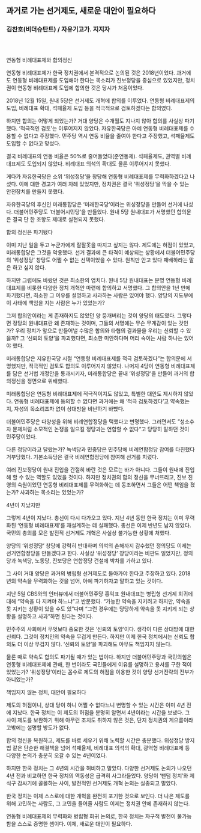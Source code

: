 ## 과거로 가는 선거제도, 새로운 대안이 필요하다
### 김찬호(비더슈탄트) / 자유기고가. 지지자
### &nbsp;

연동형 비례대표제와 합의정신

연동형 비례대표제가 한국 정치권에서 본격적으로 논의된 것은 2018년이었다. 과거에도 연동형 비례대표제를 도입해야 한다는 목소리가 진보정당을 중심으로 있었지만, 정치권이 연동형 비례대표제 도입에 합의한 것은 당시가 처음이었다.

2018년 12월 15일, 원내 5당은 선거제도 개혁에 합의를 이루었다. 연동형 비례대표제의 도입, 비례대표 확대, 석패율제 도입 등을 적극적으로 검토하겠다는 합의였다.

하지만 합의는 어떻게 되었는가? 거대 양당은 수개월도 지나지 않아 합의를 사실상 파기했다. ‘적극적인 검토’는 이루어지지 않았다. 자유한국당은 아예 연동형 비례대표제를 수용할 수 없다고 주장했다. 민주당 역시 연동 비율을 줄여야 한다고 주장했고, 석패율제도 도입할 수 없다고 맞섰다.

결국 비례대표의 연동 비율은 50%로 줄어들었다(준연동제). 석패율제도, 권역별 비례대표제도 도입되지 않았다. 비례대표 의석의 확대도 물론 이루어지지 못했다.

게다가 자유한국당은 소위 ‘위성정당’을 창당해 연동형 비례대표제를 무력화하겠다고 나섰다. 이에 대한 경고가 여러 차례 있었지만, 정치권은 결국 ‘위성정당’을 막을 수 있는 안전장치를 만들지 못했다.

자유한국당의 후신인 미래통합당은 ‘미래한국당’이라는 위성정당을 만들어 선거에 나섰다. 더불어민주당도 ‘더불어시민당’을 만들었다. 원내 5당 원내대표가 서명했던 합의문은 결국 단 한 조항도 제대로 실현되지 못했다.


합의 정신은 파기됐다

이미 지난 일을 두고 누군가에게 잘잘못을 따지고 싶지는 않다. 제도에는 허점이 있었고, 미래통합당은 그것을 악용했다. 선거 결과에 큰 타격이 예상되는 상황에서 더불어민주당의 ‘위성정당’ 창당도 어쩔 수 없는 선택이었을 수 있다. 원칙만 안고 있다 패배하라는 말은 하고 싶지 않다.

하지만 그럼에도 바랐던 것은 최소한의 염치다. 원내 5당 원내대표는 분명 연동형 비례대표제를 비롯한 다양한 정치 개혁안 마련에 합의하고 서명했다. 그 합의안을 1년 만에 파기했다면, 최소한 그 이유를 설명하고 사과하는 사람은 있어야 했다. 양당의 지도부에 이 사태에 책임을 지는 사람은 누가 있었는가?

그저 합의안이라는 게 존재하지도 않았던 양 뭉개버리는 것이 양당의 태도였다. 그렇다면 정당의 원내대표란 왜 존재하는 것이며, 그들의 서명에는 무슨 무게감이 있는 것인가? 우리 정치가 앞으로 만들어낼 수많은 합의와 타협의 결과물을 우리는 신뢰할 수 있을까? 그 ‘신뢰의 토양’을 파괴했다면, 최소한 미안하다며 머리 숙이는 사람 하나는 있어야 했다.

미래통합당은 지유한국당 시절 “연동형 비례대표제를 적극 검토하겠다”는 합의문에 서명했지만, 적극적인 검토도 합의도 이루어지지 않았다. 나머지 4당이 연동형 비례대표제를 담은 선거법 개정안을 통과시키자, 미래통합당은 끝내 ‘위성정당’을 만들어 과거의 합의정신을 정면으로 위배했다.

미래통합당은 연동형 비례대표제에 적극적이지도 않았고, 특별한 대안도 제시하지 않았다. 연동형 비례대표제에 동의할 수 없다면 과거에는 왜 ‘적극 검토하겠다’고 약속했는지, 자성의 목소리조차 없이 상대방을 비난하기 바빴다.

더불어민주당은 다양성을 위해 비례연합정당을 택했다고 변명했다. 그러면서도 ”성소수자 문제처럼 소모적인 논쟁을 일으킬 정당과는 연합할 수 없다“고 당당히 말하던 것이 민주당이었다.

다른 정당이라고 달랐는가? 녹색당과 민중당은 민주당에 비례연합정당 참여를 타진했다 거부당했다. 기본소득당은 결국 비례연합정당에 참여해 선거를 치렀다.

여러 진보정당이 원내 진입을 간절히 바란 것은 모르는 바가 아니다. 그들이 원내에 진입해 할 수 있는 역할도 있었을 것이다. 하지만 정치권의 합의 정신을 무너뜨리고, 진보 진영의 숙원이었던 연동형 비례대표제를 무력화하는 데 동조하면서 그들은 어떤 책임을 졌는가? 사과하는 목소리는 있었는가?

4년이 지났지만

그렇게 4년이 지났다. 총선이 다시 다가오고 있다. 지난 4년 동안 한국 정치는 이미 무력화된 ‘연동형 비례대표제’를 재설계하는 데 실패했다. 총선은 이제 반년도 남지 않았다. 국민의 총의를 모은 발전적 선거제도 개혁은 사실상 불가능한 상황에 처했다.

양당의 ‘위성정당’ 창당에 강력히 반대하며 의석의 손해까지 감수했던 정의당도 이제는 선거연합정당을 만들겠다고 한다. 사실상 ‘위성정당’ 창당이라는 비판도 일었지만, 정의당과 녹색당, 노동당, 진보당은 연합정당 건설에 박차를 가하고 있다.

그 사이 거대 양당은 과거의 병립형 선거제도로 돌아가야 한다고 주장하고 있다. 2018년의 약속을 무력화하는 것을 넘어, 아예 파기하자고 말하고 있는 것이다.

지난 5일 CBS와의 인터뷰에서 더불어민주당 홍익표 원내대표는 병립형 선거제 회귀에 대해 “약속을 다 지켜야 하느냐”고 반문했다. “가능한 약속을 지키려고 하지만, 약속을 못 지키는 상황이 있을 수도 있”다며 “그런 경우에는 당당하게 약속을 못 지키게 되는 상황을 설명하고 사과”하면 된다는 것이다.

민주주의 사회에서 무엇보다 중요한 것은 ‘신뢰의 토양’이다. 생각이 다른 상대방에 대한 신뢰다. 그것이 정치인의 약속을 무겁게 만든다. 하지만 이제 한국 정치에서는 신뢰도 합의도 더 이상 무겁지 않다. ‘신뢰의 토양’을 파괴해도 아무도 책임지지 않는다.

물론 때로 약속도 합의도 파기될 때가 있는 법이다. 하지만 더불어민주당과 국민의힘은 연동형 비례대표제에 관해, 한 번이라도 국민들에게 이유를 설명하고 용서를 구한 적이 있었는가? ‘위성정당’이라는 꼼수로 제도의 허점을 이용한 것이 양당 선거전략의 전부가 아니었는가?


책임지지 않는 정치, 대안이 필요하다

제도의 허점이니, 상대 당이 하니 어쩔 수 없다느니 변명할 수 있는 시간은 이미 4년 전에 지났다. 한국 정치는 이 제도의 허점을 분명히 알면서 4년이라는 시간을 보냈다. 그 사이 제도를 보완하기 위해 아무런 조치도 취하지 않은 것은, 단지 정치권의 게으름이라고밖에는 설명할 방도가 없다.

합의 정신을 복원하고, 제도를 바로 세우기 위해 노력할 시간은 충분했다. 위성정당 방지법 같은 단순한 해결책을 넘어 석패율제, 비례대표 의석의 확대, 광역형 비례대표제 등 다양한 논의가 충분히 오갈 수 있는 4년이었다. 

하지만 한국 정치는 그 4년의 시간을 허비하고 말았다. 다양한 선거제도 논의가 나오던 4년 전과 비교하면 한국 정치의 역동성은 급격히 사그라들었다. 양당이 ‘팬덤 정치’와 제 식구 감싸기에 골몰하는 사이, 발전적인 선거제도 개혁 논의는 실종되고 말았다.

한국 정치는 이제 스스로에 대한 개혁을 완전히 포기한 것으로 보인다. 더 나은 제도를 위해 고민하는 사람도, 그 고민을 들어줄 사람도 이제는 정치권 안에 존재하지 않는다.

연동형 비례대표제의 무력화와 병립형 회귀 논의로, 한국 정치는 자구적 발전이 불가능함을 스스로 증명한 셈이다. 이제, 새로운 대안이 필요하다.